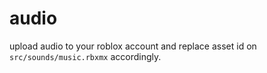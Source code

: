 # audio

upload audio to your roblox account and replace asset id on `src/sounds/music.rbxmx` accordingly.
